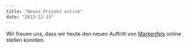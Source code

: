```yaml
---
title: "Neues Projekt online"
date: "2013-12-13"
---
```


Wir freuen uns, dass wir heute den neuen Auftritt von [Markenfels](http://www.markenfels.ch) online stellen konnten.

